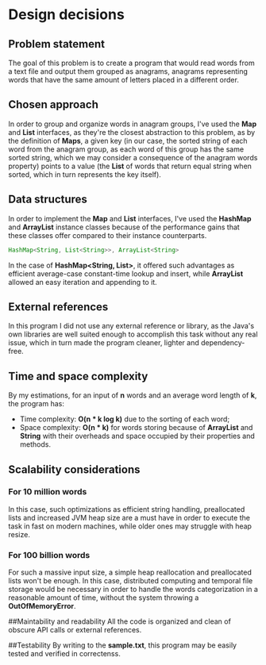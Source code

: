 # Design decisions

## Problem statement
The goal of this problem is to create a program that would read words from a text file and output them grouped as 
anagrams, anagrams representing words that have the same amount of letters placed in a different order.

## Chosen approach
In order to group and organize words in anagram groups, I've used the **Map** and **List** interfaces, as they're the closest
abstraction to this problem, as by the definition of **Maps**, a given key (in our case, the sorted string of each word 
from the anagram group, as each word of this group has the same sorted string, which we may consider a consequence of 
the anagram words property) points to a value (the **List** of words that return equal string when sorted, which in turn 
represents the key itself). 

## Data structures
In order to implement the **Map** and **List** interfaces, I've used the **HashMap** and **ArrayList** instance classes because of
the performance gains that these classes offer compared to their instance counterparts.
```java
HashMap<String, List<String>>, ArrayList<String>
```
In the case of **HashMap<String, List<String>>**, it offered such advantages as efficient average-case constant-time
lookup and insert, while **ArrayList<String>** allowed an easy iteration and appending to it.

## External references
In this program I did not use any external reference or library, as the Java's own libraries are well suited enough
to accomplish this task without any real issue, which in turn made the program cleaner, lighter and dependency-free.

## Time and space complexity
By my estimations, for an input of **n** words and an average word length of **k**, the program has:
- Time complexity:  **O(n * k log k)** due to the sorting of each word;
- Space complexity: **O(n * k)** for words storing because of **ArrayList<String>** and **String**
  with their overheads and space occupied by their properties and methods.

## Scalability considerations
### For 10 million words
In this case, such optimizations as efficient string handling, preallocated lists and increased JVM heap size are a
must have in order to execute the task in fast on modern machines, while older ones may struggle with heap resize.
### For 100 billion words
For such a massive input size, a simple heap reallocation and preallocated lists won't be enough. In this case,
distributed computing and temporal file storage would be necessary in order to handle the words categorization in a 
reasonable amount of time, without the system throwing a **OutOfMemoryError**.

##Maintability and readability
All the code is organized and clean of obscure API calls or external references.

##Testability
By writing to the **sample.txt**, this program may be easily tested and verified in correctenss.
